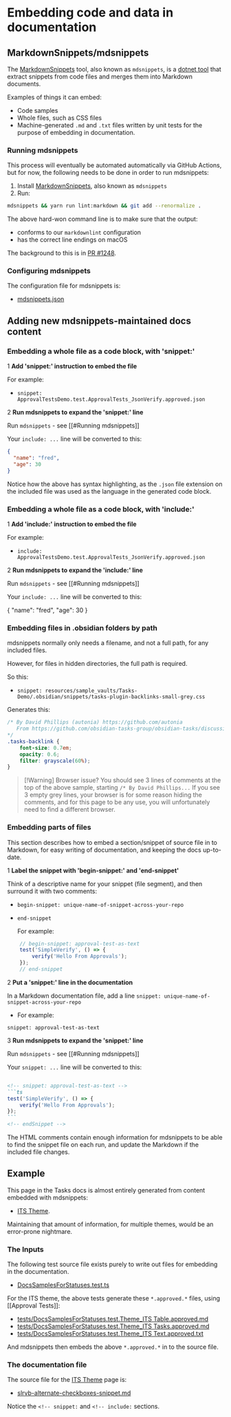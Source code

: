 # Embedding code and data in documentation

## MarkdownSnippets/mdsnippets

The [MarkdownSnippets](https://github.com/SimonCropp/MarkdownSnippets) tool, also known as `mdsnippets`, is a [dotnet tool](https://docs.microsoft.com/en-us/dotnet/core/tools/global-tools) that extract snippets from code files and merges them into Markdown documents.

Examples of things it can embed:

- Code samples
- Whole files, such as CSS files
- Machine-generated `.md` and `.txt` files written by unit tests for the purpose of embedding in documentation.

### Running mdsnippets

This process will eventually be automated automatically via GitHub Actions, but for now, the following needs to be done in order to run mdsnippets:

1. Install [MarkdownSnippets](https://github.com/SimonCropp/MarkdownSnippets), also known as `mdsnippets`
2. Run:

```bash
mdsnippets && yarn run lint:markdown && git add --renormalize .
```

The above hard-won command line is to make sure that the output:

- conforms to our `markdownlint` configuration
- has the correct line endings on macOS

The background to this is in [PR #1248](https://github.com/obsidian-tasks-group/obsidian-tasks/pull/1248).

### Configuring mdsnippets

The configuration file for mdsnippets is:

- [mdsnippets.json](https://github.com/obsidian-tasks-group/obsidian-tasks/blob/main/mdsnippets.json)

## Adding new mdsnippets-maintained docs content

### Embedding a whole file as a code block, with 'snippet:'

1 **Add 'snippet:' instruction to embed the file**

For example:

- `snippet: ApprovalTestsDemo.test.ApprovalTests_JsonVerify.approved.json`

2 **Run mdsnippets to expand the 'snippet:' line**

Run `mdsnippets` - see [[#Running mdsnippets]]

Your `include: ...` line will be converted to this:

<!-- snippet: ApprovalTestsDemo.test.ApprovalTests_JsonVerify.approved.json -->
```json
{
  "name": "fred",
  "age": 30
}
```
<!-- endSnippet -->

Notice how the above has syntax highlighting, as the `.json` file extension on the included file was used as the language in the generated code block.

### Embedding a whole file as a code block, with 'include:'

1 **Add 'include:' instruction to embed the file**

For example:

- `include: ApprovalTestsDemo.test.ApprovalTests_JsonVerify.approved.json`

2 **Run mdsnippets to expand the 'include:' line**

Run `mdsnippets` - see [[#Running mdsnippets]]

Your `include: ...` line will be converted to this:

{ <!-- include: ApprovalTestsDemo.test.ApprovalTests_JsonVerify.approved.json -->
  "name": "fred",
  "age": 30
} <!-- endInclude -->

### Embedding files in .obsidian folders by path

mdsnippets normally only needs a filename, and not a full path, for any included files.

However, for files in hidden directories, the full path is required.

So this:

- `snippet: resources/sample_vaults/Tasks-Demo/.obsidian/snippets/tasks-plugin-backlinks-small-grey.css`

Generates this:

<!-- snippet: resources/sample_vaults/Tasks-Demo/.obsidian/snippets/tasks-plugin-backlinks-small-grey.css -->
```css
/* By David Phillips (autonia) https://github.com/autonia
   From https://github.com/obsidian-tasks-group/obsidian-tasks/discussions/622#discussioncomment-2649299
*/
.tasks-backlink {
    font-size: 0.7em;
    opacity: 0.6;
    filter: grayscale(60%);
}
```
<!-- endSnippet -->

> [!Warning] Browser issue?
> You should see 3 lines of comments at the top of the above sample, starting `/* By David Phillips...`
> If you see 3 empty grey lines, your browser is for some reason hiding the comments, and for this page to be any use, you will unfortunately need to find a different browser.

### Embedding parts of files

This section describes how to embed a section/snippet of source file in to Markdown, for easy writing of documentation, and keeping the docs up-to-date.

1 **Label the snippet with 'begin-snippet:' and 'end-snippet'**

Think of a descriptive name for your snippet (file segment), and then surround it with two comments:

- `begin-snippet: unique-name-of-snippet-across-your-repo`
- `end-snippet`

  For example:

 ```ts
     // begin-snippet: approval-test-as-text
     test('SimpleVerify', () => {
         verify('Hello From Approvals');
     });
     // end-snippet
 ```

2 **Put a 'snippet:' line in the documentation**

In a Markdown documentation file, add a line `snippet: unique-name-of-snippet-across-your-repo`

- For example:

 ```text
 snippet: approval-test-as-text
 ```

3 **Run mdsnippets to expand the 'snippet:' line**

Run `mdsnippets` - see [[#Running mdsnippets]]

Your `snippet: ...` line will be converted to this:

````markdown

<!-- snippet: approval-test-as-text -->
```ts
test('SimpleVerify', () => {
    verify('Hello From Approvals');
});
```
<!-- endSnippet -->

````

The HTML comments contain enough information for mdsnippets to be able to find the snippet file on each run, and update the Markdown if the included file changes.

## Example

This page in the Tasks docs is almost entirely generated from content embedded with mdsnippets:

- [ITS Theme](https://obsidian-tasks-group.github.io/obsidian-tasks/reference/status-collections/its-theme/).

Maintaining that amount of information, for multiple themes, would be an error-prone nightmare.

### The Inputs

The following test source file exists purely to write out files for embedding in the documentation.

- [DocsSamplesForStatuses.test.ts](https://github.com/obsidian-tasks-group/obsidian-tasks/blob/main/tests/DocsSamplesForStatuses.test.ts)

For the ITS theme, the above tests generate these `*.approved.*` files, using [[Approval Tests]]:

- [tests/DocsSamplesForStatuses.test.Theme_ITS Table.approved.md](https://github.com/obsidian-tasks-group/obsidian-tasks/blob/main/tests/DocsSamplesForStatuses.test.Theme_ITS%20Table.approved.md)
- [tests/DocsSamplesForStatuses.test.Theme_ITS Tasks.approved.md](https://github.com/obsidian-tasks-group/obsidian-tasks/blob/main/tests/DocsSamplesForStatuses.test.Theme_ITS%20Tasks.approved.md)
- [tests/DocsSamplesForStatuses.test.Theme_ITS Text.approved.txt](https://github.com/obsidian-tasks-group/obsidian-tasks/blob/main/tests/DocsSamplesForStatuses.test.Theme_ITS%20Text.approved.txt)

And mdsnippets then embeds the above `*.approved.*` in to the source file.

### The documentation file

The source file for the [ITS Theme](https://obsidian-tasks-group.github.io/obsidian-tasks/reference/status-collections/its-theme/) page is:

- [slrvb-alternate-checkboxes-snippet.md](https://raw.githubusercontent.com/obsidian-tasks-group/obsidian-tasks/main/docs/reference/status-collections/slrvb-alternate-checkboxes-snippet.md)

Notice the `<!-- snippet:` and `<!-- include:` sections.
